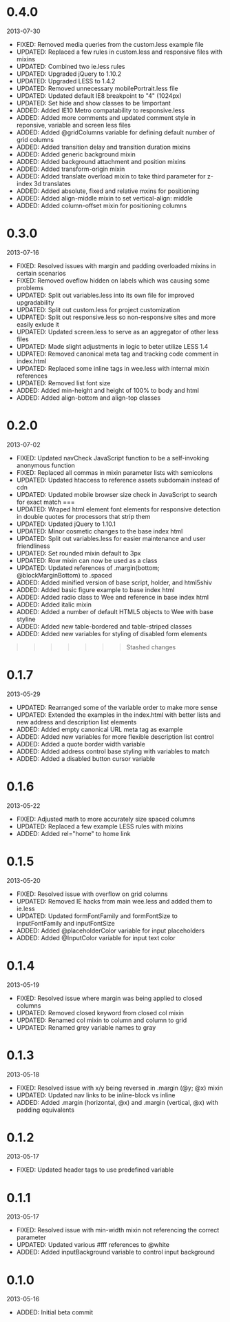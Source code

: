 # 0.4.0

2013-07-30

- FIXED: Removed media queries from the custom.less example file
- UPDATED: Replaced a few rules in custom.less and responsive files with mixins
- UPDATED: Combined two ie.less rules
- UPDATED: Upgraded jQuery to 1.10.2
- UPDATED: Upgraded LESS to 1.4.2
- UPDATED: Removed unnecessary mobilePortrait.less file
- UPDATED: Updated default IE8 breakpoint to "4" (1024px)
- UPDATED: Set hide and show classes to be !important
- ADDED: Added IE10 Metro compatability to responsive.less
- ADDED: Added more comments and updated comment style in reponsive, variable and screen less files
- ADDED: Added @gridColumns variable for defining default number of grid columns
- ADDED: Added transition delay and transition duration mixins
- ADDED: Added generic background mixin
- ADDED: Added background attachment and position mixins
- ADDED: Added transform-origin mixin
- ADDED: Added translate overload mixin to take third parameter for z-index 3d translates
- ADDED: Added absolute, fixed and relative mxins for positioning
- ADDED: Added align-middle mixin to set vertical-align: middle
- ADDED: Added column-offset mixin for positioning columns

# 0.3.0

2013-07-16

- FIXED: Resolved issues with margin and padding overloaded mixins in certain scenarios
- FIXED: Removed oveflow hidden on labels which was causing some problems
- UPDATED: Split out variables.less into its own file for improved upgradability
- UPDATED: Split out custom.less for project customization
- UDPATED: Split out responsive.less so non-responsive sites and more easily exlude it
- UPDATED: Updated screen.less to serve as an aggregator of other less files
- UPDATED: Made slight adjustments in logic to beter utilize LESS 1.4
- UDPATED: Removed canonical meta tag and tracking code comment in index.html
- UPDATED: Replaced some inline tags in wee.less with internal mixin references
- UPDATED: Removed list font size
- ADDED: Added min-height and height of 100% to body and html
- ADDED: Added align-bottom and align-top classes

# 0.2.0

2013-07-02

- FIXED: Updated navCheck JavaScript function to be a self-invoking anonymous function
- FIXED: Replaced all commas in mixin parameter lists with semicolons
- UPDATED: Updated htaccess to reference assets subdomain instead of cdn
- UPDATED: Updated mobile browser size check in JavaScript to search for exact match ===
- UPDATED: Wraped html element font elements for responsive detection in double quotes for processors that strip them
- UPDATED: Updated jQuery to 1.10.1
- UPDATED: Minor cosmetic changes to the base index html
- UPDATED: Split out variables.less for easier maintenance and user friendliness
- UPDATED: Set rounded mixin default to 3px
- UPDATED: Row mixin can now be used as a class
- UPDATED: Updated references of .margin(bottom; @blockMarginBottom) to .spaced
- ADDED: Added minified version of base script, holder, and html5shiv
- ADDED: Added basic figure example to base index html
- ADDED: Added radio class to Wee and reference in base index html
- ADDED: Added italic mixin
- ADDED: Added a number of default HTML5 objects to Wee with base styline
- ADDED: Added new table-bordered and table-striped classes
- ADDED: Added new variables for styling of disabled form elements

>>>>>>> Stashed changes
# 0.1.7

2013-05-29

- UPDATED: Rearranged some of the variable order to make more sense
- UPDATED: Extended the examples in the index.html with better lists and new address and description list elements
- ADDED: Added empty canonical URL meta tag as example
- ADDED: Added new variables for more flexible description list control
- ADDED: Added a quote border width variable
- ADDED: Added address control base styling with variables to match
- ADDED: Added a disabled button cursor variable

# 0.1.6

2013-05-22

- FIXED: Adjusted math to more accurately size spaced columns
- UPDATED: Replaced a few example LESS rules with mixins
- ADDED: Added rel="home" to home link

# 0.1.5

2013-05-20

- FIXED: Resolved issue with overflow on grid columns
- UPDATED: Removed IE hacks from main wee.less and added them to ie.less
- UPDATED: Updated formFontFamily and formFontSize to inputFontFamily and inputFontSize
- ADDED: Added @placeholderColor variable for input placeholders
- ADDED: Added @InputColor variable for input text color

# 0.1.4

2013-05-19

- FIXED: Resolved issue where margin was being applied to closed columns
- UPDATED: Removed closed keyword from closed col mixin
- UPDATED: Renamed col mixin to column and column to grid
- UPDATED: Renamed grey variable names to gray

# 0.1.3

2013-05-18

- FIXED: Resolved issue with x/y being reversed in .margin (@y; @x) mixin
- UPDATED: Updated nav links to be inline-block vs inline
- ADDED: Added .margin (horizontal, @x) and .margin (vertical, @x) with padding equivalents

# 0.1.2

2013-05-17

- FIXED: Updated header tags to use predefined variable

# 0.1.1

2013-05-17

- FIXED: Resolved issue with min-width mixin not referencing the correct parameter
- UPDATED: Updated various #fff references to @white
- ADDED: Added inputBackground variable to control input background 

# 0.1.0

2013-05-16

- ADDED: Initial beta commit